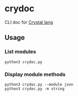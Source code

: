 # crydoc
CLI doc for [Crystal lang](https://crystal-lang.org/api/1.1.0/index.html)

## Usage

### List modules
```
python3 crydoc.py
```
### Display module methods

```
python3 crydoc.py --module json
python3 crydoc.py -m string
```
